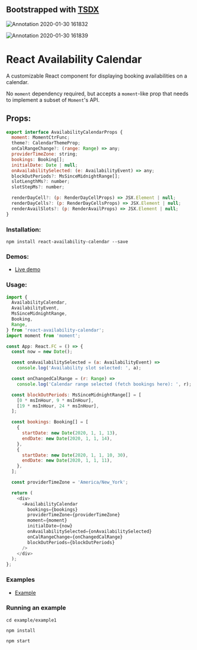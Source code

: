 ## Bootstrapped with [TSDX](https://github.com/palmerhq/tsdx)

![Annotation 2020-01-30 161832](https://user-images.githubusercontent.com/7076175/73495816-e9753600-437c-11ea-8db4-0ee1de264be4.png)

![Annotation 2020-01-30 161839](https://user-images.githubusercontent.com/7076175/73495817-e9753600-437c-11ea-9eef-5a2aa751ebf3.png)

# React Availability Calendar

A customizable React component for displaying booking availabilities on a calendar.

No `moment` dependency required, but accepts a `moment`-like prop that needs to implement a subset of `Moment`'s API.

## Props:

```js
export interface AvailabilityCalendarProps {
  moment: MomentCtrFunc;
  theme?: CalendarThemeProp;
  onCalRangeChange?: (range: Range) => any;
  providerTimeZone: string;
  bookings: Booking[];
  initialDate: Date | null;
  onAvailabilitySelected: (e: AvailabilityEvent) => any;
  blockOutPeriods?: MsSinceMidnightRange[];
  slotLengthMs?: number;
  slotStepMs?: number;

  renderDayCell?: (p: RenderDayCellProps) => JSX.Element | null;
  renderDayCells?: (p: RenderDayCellsProps) => JSX.Element | null;
  renderAvailSlots?: (p: RenderAvailProps) => JSX.Element | null;
}
```

### Installation:

`npm install react-availability-calendar --save`

### Demos:

- [Live demo](https://nyura123.github.io/react-availability-calendar/)

### Usage:

```js
import {
  AvailabilityCalendar,
  AvailabilityEvent,
  MsSinceMidnightRange,
  Booking,
  Range,
} from 'react-availability-calendar';
import moment from 'moment';

const App: React.FC = () => {
  const now = new Date();

  const onAvailabilitySelected = (a: AvailabilityEvent) =>
    console.log('Availability slot selected: ', a);

  const onChangedCalRange = (r: Range) =>
    console.log('Calendar range selected (fetch bookings here): ', r);

  const blockOutPeriods: MsSinceMidnightRange[] = [
    [0 * msInHour, 9 * msInHour],
    [19 * msInHour, 24 * msInHour],
  ];

  const bookings: Booking[] = [
    {
      startDate: new Date(2020, 1, 1, 13),
      endDate: new Date(2020, 1, 1, 14),
    },
    {
      startDate: new Date(2020, 1, 1, 10, 30),
      endDate: new Date(2020, 1, 1, 11),
    },
  ];

  const providerTimeZone = 'America/New_York';

  return (
    <div>
      <AvailabilityCalendar
        bookings={bookings}
        providerTimeZone={providerTimeZone}
        moment={moment}
        initialDate={now}
        onAvailabilitySelected={onAvailabilitySelected}
        onCalRangeChange={onChangedCalRange}
        blockOutPeriods={blockOutPeriods}
      />
    </div>
  );
};
```

### Examples

- [Example](https://github.com/nyura123/react-availability-calendar/tree/master/examples/example1)

### Running an example

`cd example/example1`

`npm install`

`npm start`
